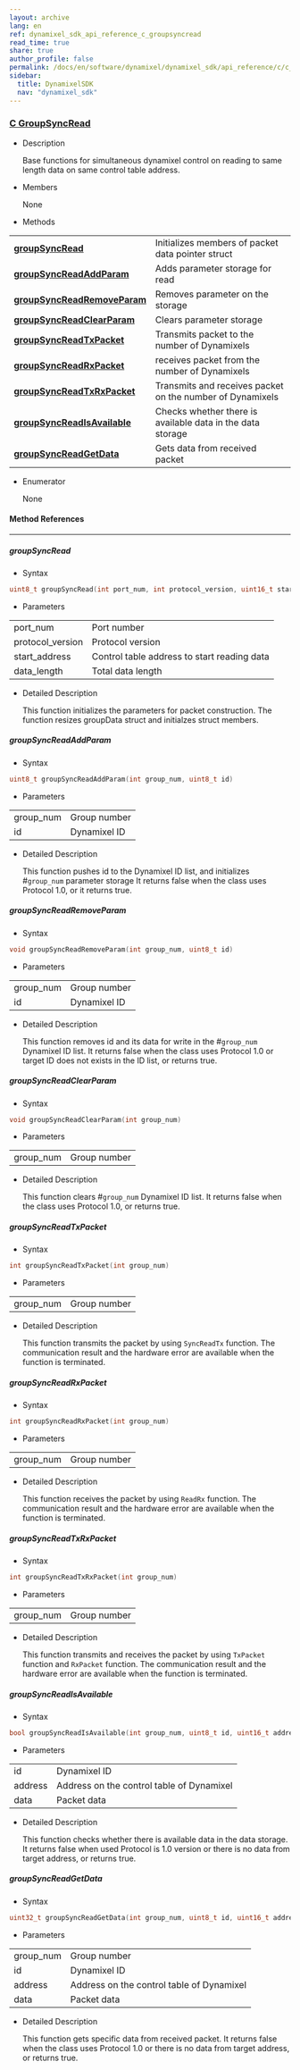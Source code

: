 ```yaml
---
layout: archive
lang: en
ref: dynamixel_sdk_api_reference_c_groupsyncread
read_time: true
share: true
author_profile: false
permalink: /docs/en/software/dynamixel/dynamixel_sdk/api_reference/c/c_groupsyncread/
sidebar:
  title: DynamixelSDK
  nav: "dynamixel_sdk"
---
```


<div style="counter-reset: h3 8"></div>
<div style="counter-reset: h2 1"></div>
<div style="counter-reset: h1 5"></div>

### [C GroupSyncRead](#c-groupsyncread)

- Description

  Base functions for simultaneous dynamixel control on reading to same length data on same control table address.

- Members

  None


- Methods

| | |
| ------------- | ------------- |
|**[groupSyncRead](#groupsyncread)**	|Initializes members of packet data pointer struct|
|**[groupSyncReadAddParam](#groupsyncread_addparam)**	|Adds parameter storage for read |
|**[groupSyncReadRemoveParam](#groupsyncreadremoveparam)**	|Removes parameter on the storage |
|**[groupSyncReadClearParam](#groupsyncreadclearparam)**	|Clears parameter storage|
|**[groupSyncReadTxPacket](#groupsyncreadtxpacket)**	|Transmits packet to the number of Dynamixels|
|**[groupSyncReadRxPacket](#groupsyncreadrxpacket)**	|receives packet from the number of Dynamixels|
|**[groupSyncReadTxRxPacket](#groupsyncreadtxrxpacket)**	|Transmits and receives packet on the number of Dynamixels|
|**[groupSyncReadIsAvailable](#groupsyncreadisavailable)** | Checks whether there is available data in the data storage |
|**[groupSyncReadGetData](#groupsyncreadgetdata)**	|Gets data from received packet|


- Enumerator

  None

#### Method References
----------------------------------------------
##### groupSyncRead
- Syntax
``` cpp
uint8_t groupSyncRead(int port_num, int protocol_version, uint16_t start_address, uint16_t data_length)
```
- Parameters

| | |
| ------------- | ------------- |
|port_num | Port number|
|protocol_version | Protocol version |
|start_address | Control table address to start reading data |
|data_length	|Total data length|

- Detailed Description

   This function initializes the parameters for packet construction. The function resizes groupData struct and initialzes struct members.


##### groupSyncReadAddParam
- Syntax
``` cpp
uint8_t groupSyncReadAddParam(int group_num, uint8_t id)
```
- Parameters

| | |
| ------------- | ------------- |
|group_num | Group number |
|id	|Dynamixel ID|

- Detailed Description

   This function pushes id to the Dynamixel ID list, and initializes #`group_num` parameter storage It returns false when the class uses Protocol 1.0, or it returns true.


##### groupSyncReadRemoveParam
- Syntax
``` cpp
void groupSyncReadRemoveParam(int group_num, uint8_t id)
```
- Parameters

| | |
| ------------- | ------------- |
|group_num | Group number |
|id|	Dynamixel ID|

- Detailed Description

   This function removes id and its data for write in the #`group_num` Dynamixel ID list. It returns false when the class uses Protocol 1.0 or target ID does not exists in the ID list, or returns true.


##### groupSyncReadClearParam
- Syntax
``` cpp
void groupSyncReadClearParam(int group_num)
```
- Parameters

| | |
| ------------- | ------------- |
|group_num | Group number |

- Detailed Description

   This function clears #`group_num` Dynamixel ID list. It returns false when the class uses Protocol 1.0, or returns true.


##### groupSyncReadTxPacket
- Syntax
``` cpp
int groupSyncReadTxPacket(int group_num)
```
- Parameters

| | |
| ------------- | ------------- |
|group_num | Group number |

- Detailed Description

   This function transmits the packet by using `SyncReadTx` function. The communication result and the hardware error are available when the function is terminated.


##### groupSyncReadRxPacket
- Syntax
``` cpp
int groupSyncReadRxPacket(int group_num)
```
- Parameters

| | |
| ------------- | ------------- |
|group_num | Group number |

- Detailed Description

   This function receives the packet by using `ReadRx` function. The communication result and the hardware error are available when the function is terminated.


##### groupSyncReadTxRxPacket
- Syntax
``` cpp
int groupSyncReadTxRxPacket(int group_num)
```
- Parameters

| | |
| ------------- | ------------- |
|group_num | Group number |

- Detailed Description

   This function transmits and receives the packet by using `TxPacket` function and `RxPacket` function. The communication result and the hardware error are available when the function is terminated.

##### groupSyncReadIsAvailable
- Syntax
``` cpp
bool groupSyncReadIsAvailable(int group_num, uint8_t id, uint16_t address, uint16_t data_length)
```
- Parameters

| | |
| ------------- | ------------- |
|id	|Dynamixel ID|
|address	|Address on the control table of Dynamixel|
|data	|Packet data|


- Detailed Description

    This function checks whether there is available data in the data storage. It returns false when used Protocol is 1.0 version or there is no data from target address, or returns true.

##### groupSyncReadGetData
- Syntax
``` cpp
uint32_t groupSyncReadGetData(int group_num, uint8_t id, uint16_t address, uint16_t data_length)
```
- Parameters

| | |
| ------------- | ------------- |
|group_num | Group number |
|id	|Dynamixel ID|
|address	|Address on the control table of Dynamixel|
|data	|Packet data|


- Detailed Description

   This function gets specific data from received packet. It returns false when the class uses Protocol 1.0 or there is no data from target address, or returns true.
